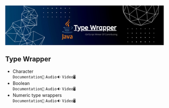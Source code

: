 ![](../Assets/type%20wrapper.png)
## Type Wrapper

- Character<br>
  `Documentation📃`
  `Audio🔉`
  `Video🖥️`
- Boolean<br>
  `Documentation📃`
  `Audio🔉`
  `Video🖥️`
- Numeric type wrappers<br>
  `Documentation📃`
  `Audio🔉`
  `Video🖥️`
